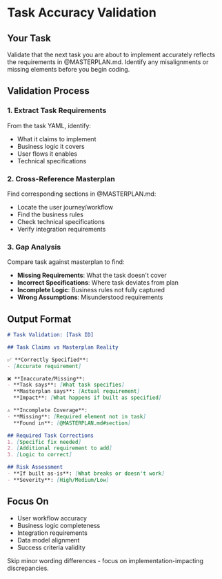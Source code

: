 # Task Accuracy Validation

## Your Task
Validate that the next task you are about to implement accurately reflects the requirements in @MASTERPLAN.md. Identify any misalignments or missing elements before you begin coding.

## Validation Process

### 1. Extract Task Requirements
From the task YAML, identify:
- What it claims to implement
- Business logic it covers
- User flows it enables
- Technical specifications

### 2. Cross-Reference Masterplan
Find corresponding sections in @MASTERPLAN.md:
- Locate the user journey/workflow
- Find the business rules
- Check technical specifications
- Verify integration requirements

### 3. Gap Analysis
Compare task against masterplan to find:
- **Missing Requirements**: What the task doesn't cover
- **Incorrect Specifications**: Where task deviates from plan
- **Incomplete Logic**: Business rules not fully captured
- **Wrong Assumptions**: Misunderstood requirements

## Output Format

```markdown
# Task Validation: [Task ID]

## Task Claims vs Masterplan Reality

✅ **Correctly Specified**:
- [Accurate requirement]

❌ **Inaccurate/Missing**:
- **Task says**: [What task specifies]
  **Masterplan says**: [Actual requirement]
  **Impact**: [What happens if built as specified]

⚠️ **Incomplete Coverage**:
- **Missing**: [Required element not in task]
  **Found in**: [@MASTERPLAN.md#section]

## Required Task Corrections
1. [Specific fix needed]
2. [Additional requirement to add]
3. [Logic to correct]

## Risk Assessment
- **If built as-is**: [What breaks or doesn't work]
- **Severity**: [High/Medium/Low]
```

## Focus On
- User workflow accuracy
- Business logic completeness  
- Integration requirements
- Data model alignment
- Success criteria validity

Skip minor wording differences - focus on implementation-impacting discrepancies.